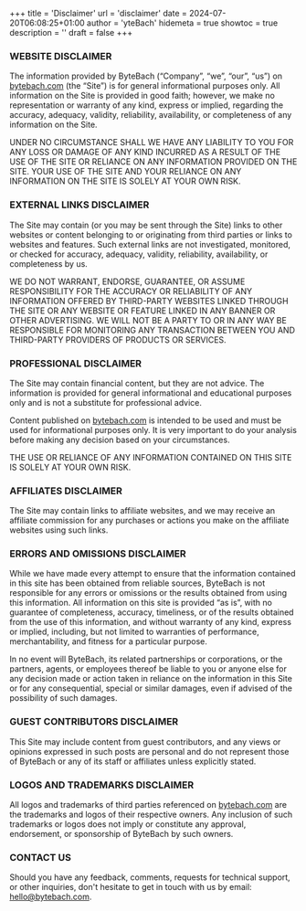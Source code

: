 +++
title = 'Disclaimer'
url = 'disclaimer'
date = 2024-07-20T06:08:25+01:00
author = 'yteBach'
hidemeta = true
showtoc = true
description = ''
draft = false
+++

### WEBSITE DISCLAIMER
The information provided by ByteBach (“Company”, “we”, “our”, “us”) on [bytebach.com](/) (the “Site”) is for general informational purposes only. All information on the Site is provided in good faith; however, we make no representation or warranty of any kind, express or implied, regarding the accuracy, adequacy, validity, reliability, availability, or completeness of any information on the Site.

UNDER NO CIRCUMSTANCE SHALL WE HAVE ANY LIABILITY TO YOU FOR ANY LOSS OR DAMAGE OF ANY KIND INCURRED AS A RESULT OF THE USE OF THE SITE OR RELIANCE ON ANY INFORMATION PROVIDED ON THE SITE. YOUR USE OF THE SITE AND YOUR RELIANCE ON ANY INFORMATION ON THE SITE IS SOLELY AT YOUR OWN RISK.

### EXTERNAL LINKS DISCLAIMER
The Site may contain (or you may be sent through the Site) links to other websites or content belonging to or originating from third parties or links to websites and features. Such external links are not investigated, monitored, or checked for accuracy, adequacy, validity, reliability, availability, or completeness by us.

WE DO NOT WARRANT, ENDORSE, GUARANTEE, OR ASSUME RESPONSIBILITY FOR THE ACCURACY OR RELIABILITY OF ANY INFORMATION OFFERED BY THIRD-PARTY WEBSITES LINKED THROUGH THE SITE OR ANY WEBSITE OR FEATURE LINKED IN ANY BANNER OR OTHER ADVERTISING. WE WILL NOT BE A PARTY TO OR IN ANY WAY BE RESPONSIBLE FOR MONITORING ANY TRANSACTION BETWEEN YOU AND THIRD-PARTY PROVIDERS OF PRODUCTS OR SERVICES.

### PROFESSIONAL DISCLAIMER
The Site may contain financial content, but they are not advice. The information is provided for general informational and educational purposes only and is not a substitute for professional advice.

Content published on [bytebach.com](/) is intended to be used and must be used for informational purposes only. It is very important to do your analysis before making any decision based on your circumstances.

THE USE OR RELIANCE OF ANY INFORMATION CONTAINED ON THIS SITE IS SOLELY AT YOUR OWN RISK.

### AFFILIATES DISCLAIMER
The Site may contain links to affiliate websites, and we may receive an affiliate commission for any purchases or actions you make on the affiliate websites using such links.

### ERRORS AND OMISSIONS DISCLAIMER
While we have made every attempt to ensure that the information contained in this site has been obtained from reliable sources, ByteBach is not responsible for any errors or omissions or the results obtained from using this information. All information on this site is provided “as is”, with no guarantee of completeness, accuracy, timeliness, or of the results obtained from the use of this information, and without warranty of any kind, express or implied, including, but not limited to warranties of performance, merchantability, and fitness for a particular purpose.

In no event will ByteBach, its related partnerships or corporations, or the partners, agents, or employees thereof be liable to you or anyone else for any decision made or action taken in reliance on the information in this Site or for any consequential, special or similar damages, even if advised of the possibility of such damages.

### GUEST CONTRIBUTORS DISCLAIMER
This Site may include content from guest contributors, and any views or opinions expressed in such posts are personal and do not represent those of ByteBach or any of its staff or affiliates unless explicitly stated.

### LOGOS AND TRADEMARKS DISCLAIMER
All logos and trademarks of third parties referenced on [bytebach.com](/) are the trademarks and logos of their respective owners. Any inclusion of such trademarks or logos does not imply or constitute any approval, endorsement, or sponsorship of ByteBach by such owners.

### CONTACT US
Should you have any feedback, comments, requests for technical support, or other inquiries, don't hesitate to get in touch with us by email: hello@bytebach.com.